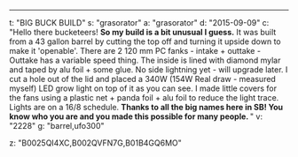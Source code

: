 ---
t: "BIG BUCK BUILD"
s: "grasorator"
a: "grasorator"
d: "2015-09-09"
c: "Hello there bucketeers! <strong>So my build is a bit unusual I guess.</strong> It was built from a 43 gallon barrel by cutting the top off and turning it upside down to make it 'openable'. There are 2 120 mm PC fanks - intake + outtake - Outtake has a variable speed thing. The inside is lined with diamond mylar and taped by alu foil + some glue. No side lightning yet - will upgrade later. I cut a hole out of the lid and placed a 340W (154W Real draw - measured myself) LED grow light on top of it as you can see. I made little covers for the fans using a plastic net + panda foil + alu foil to reduce the light trace. Lights are on a 16/8 schedule. <strong>Thanks to all the big names here in SB! You know who you are and you made this possible for many people. </strong>"
v: "2228"
g: "barrel,ufo300"

z: "B0025QI4XC,B002QVFN7G,B01B4GQ6MO"
